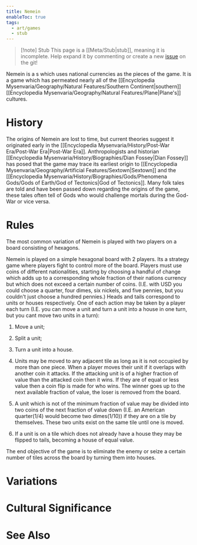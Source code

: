 ```yaml
---
title: Nemein
enableToc: true
tags:
  - art/games
  - stub
---
```


> [!note] Stub
> This page is a [[Meta/Stub|stub]], meaning it is incomplete. Help expand it by commenting or create a new [issue](https://github.com/RagtimeGal/quartz--encyclopedia-mysenvaria/issues/new/choose) on the git!


Nemein is a s[](Meta/Stubs.md) which uses national currencies as the pieces of the game. It is a game which has permeated nearly all of the [[Encyclopedia Mysenvaria/Geography/Natural Features/Southern Continent|southern]] [[Encyclopedia Mysenvaria/Geography/Natural Features/Plane|Plane's]] cultures.
# History
The origins of Nemein are lost to time, but current theories suggest it originated early in the [[Encyclopedia Mysenvaria/History/Post-War Era/Post-War Era|Post-War Era]]. Anthropologists and historian [[Encyclopedia Mysenvaria/History/Biographies/Dian Fossey|Dian Fossey]] has posed that the game may trace its earliest origin to [[Encyclopedia Mysenvaria/Geography/Artificial Features/Sextown|Sextown]] and the [[Encyclopedia Mysenvaria/History/Biographies/Gods/Phenomena Gods/Gods of Earth/God of Tectonics|God of Tectonics]]. Many folk tales are told and have been passed down regarding the origins of the game, these tales often tell of Gods who would challenge mortals during the God-War or vice versa.


# Rules
The most common variation of Nemein is played with two players on a board consisting of hexagons.

Nemein is played on a simple hexagonal board with 2 players. Its a strategy game where players fight to control more of the board. Players must use coins of different nationalities, starting by choosing a handful of change which adds up to a corresponding whole fraction of their nations currency but which does not exceed a certain number of coins. (I.E. with USD you could choose a quarter, four dimes, six nickels, and five pennies, but you couldn't just choose a hundred pennies.)
  Heads and tails correspond to units or houses respectively. One of each action may be taken by a player each turn (I.E. you can move a unit and turn a unit into a house in one turn, but you cant move two units in a turn):
1. Move a unit;
2. Split a unit;
3. Turn a unit into a house.

1. Units may be moved to any adjacent tile as long as it is not occupied by more than one piece. When a player moves their unit if it overlaps with another coin it attacks. If the attacking unit is of a higher fraction of value than the attacked coin then it wins. If they are of equal or less value then a coin flip is made for who wins. The winner goes up to the next available fraction of value, the loser is removed from the board.

2. A unit which is not of the minimum fraction of value may be divided into two coins of the next fraction of value down (I.E. an American quarter(1/4) would become two dimes(1/10)) if they are on a tile by themselves. These two units exist on the same tile until one is moved.

3. If a unit is on a tile which does not already have a house they may be flipped to tails, becoming a house of equal value.

The end objective of the game is to eliminate the enemy or seize a certain number of tiles across the board by turning them into houses.
# Variations

# Cultural Significance

# See Also
